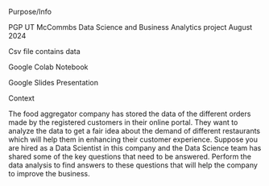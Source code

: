 Purpose/Info

PGP UT McCommbs Data Science and Business Analytics project August 2024 

Csv file contains data 

Google Colab Notebook

Google Slides Presentation 

Context 


The food aggregator company has stored the data of the different orders made by the registered customers in their online portal. They want to analyze the data to get a fair idea about the demand of different restaurants which will help them in enhancing their customer experience. Suppose you are hired as a Data Scientist in this company and the Data Science team has shared some of the key questions that need to be answered. Perform the data analysis to find answers to these questions that will help the company to improve the business.
